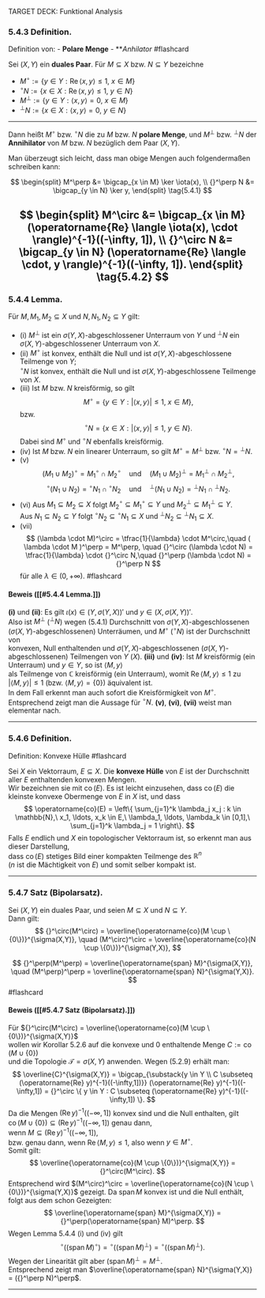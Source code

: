 
TARGET DECK: Funktional Analysis

### 5.4.3 Definition.

Definition von: 
	- **Polare Menge**
	- ***Anhilator* #flashcard 

Sei $(X,Y)$ ein **duales Paar**. Für $M \subseteq X$ bzw. $N \subseteq Y$ bezeichne
- $M^\circ := \{ y \in Y : \operatorname{Re} \langle x, y \rangle \leq 1,\ x \in M \}$  
- ${}^\circ N := \{ x \in X : \operatorname{Re} \langle x, y \rangle \leq 1,\ y \in N \}$  
- $M^\perp := \{ y \in Y : \langle x, y \rangle = 0,\ x \in M \}$  
- ${}^\perp N := \{ x \in X : \langle x, y \rangle = 0,\ y \in N \}$  
<!--ID: 1746440368771-->
---

Dann heißt $M^\circ$ bzw. ${}^\circ N$ die zu $M$ bzw. $N$ **polare Menge**, und $M^\perp$ bzw. ${}^\perp N$ der **Annihilator** von $M$ bzw. $N$ bezüglich dem Paar $(X,Y)$.

Man überzeugt sich leicht, dass man obige Mengen auch folgendermaßen schreiben kann:

$$
\begin{split}
M^\perp &= \bigcap_{x \in M} \ker \iota(x), \\
{}^\perp N &= \bigcap_{y \in N} \ker y,
\end{split}
\tag{5.4.1}
$$

$$
\begin{split}
M^\circ &= \bigcap_{x \in M} (\operatorname{Re} \langle \iota(x), \cdot \rangle)^{-1}((-\infty, 1]), \\
{}^\circ N &= \bigcap_{y \in N} (\operatorname{Re} \langle \cdot, y \rangle)^{-1}((-\infty, 1]).
\end{split}
\tag{5.4.2}
$$
---
### 5.4.4 Lemma.

Für $M, M_1, M_2 \subseteq X$ und $N, N_1, N_2 \subseteq Y$ gilt:
- (i) $M^\perp$ ist ein $\sigma(Y,X)$-abgeschlossener Unterraum von $Y$ und ${}^\perp N$ ein  
$\sigma(X,Y)$-abgeschlossener Unterraum von $X$.
- (ii) $M^\circ$ ist konvex, enthält die Null und ist $\sigma(Y,X)$-abgeschlossene Teilmenge von $Y$;  
${}^\circ N$ ist konvex, enthält die Null und ist $\sigma(X,Y)$-abgeschlossene Teilmenge von $X$.
- (iii) Ist $M$ bzw. $N$ kreisförmig, so gilt
$$
M^\circ = \{ y \in Y : |\langle x, y \rangle| \leq 1,\ x \in M \},
$$
bzw.
$$
{}^\circ N = \{ x \in X : |\langle x, y \rangle| \leq 1,\ y \in N \}.
$$
Dabei sind $M^\circ$ und ${}^\circ N$ ebenfalls kreisförmig.
- (iv) Ist $M$ bzw. $N$ ein linearer Unterraum, so gilt $M^\circ = M^\perp$ bzw. ${}^\circ N = {}^\perp N$.
- (v) 
$$
(M_1 \cup M_2)^\circ = M_1^\circ \cap M_2^\circ \quad \text{und} \quad (M_1 \cup M_2)^\perp = M_1^\perp \cap M_2^\perp,
$$
$$
{}^\circ (N_1 \cup N_2) = {}^\circ N_1 \cap {}^\circ N_2 \quad \text{und} \quad {}^\perp (N_1 \cup N_2) = {}^\perp N_1 \cap {}^\perp N_2.
$$
- (vi) 
Aus $M_1 \subseteq M_2 \subseteq X$ folgt $M_2^\circ \subseteq M_1^\circ \subseteq Y$ und $M_2^\perp \subseteq M_1^\perp \subseteq Y$.  
Aus $N_1 \subseteq N_2 \subseteq Y$ folgt ${}^\circ N_2 \subseteq {}^\circ N_1 \subseteq X$ und ${}^\perp N_2 \subseteq {}^\perp N_1 \subseteq X$.
- (vii) 
$$
(\lambda \cdot M)^\circ = \tfrac{1}{\lambda} \cdot M^\circ,\quad ( \lambda \cdot M )^\perp = M^\perp, \quad {}^\circ (\lambda \cdot N) = \tfrac{1}{\lambda} \cdot {}^\circ N,\quad
{}^\perp (\lambda \cdot N) = {}^\perp N
$$
für alle $\lambda \in (0, +\infty)$. #flashcard 

#### Beweis ([[#5.4.4 Lemma.]])
**(i)** und **(ii)**: Es gilt $\iota(x) \in (Y, \sigma(Y,X))'$ und $y \in (X, \sigma(X,Y))'$.  
Also ist $M^\perp$ (${ }^\perp N$) wegen (5.4.1) Durchschnitt von $\sigma(Y,X)$-abgeschlossenen  
($\sigma(X,Y)$-abgeschlossenen) Unterräumen, und $M^\circ$ (${ }^\circ N$) ist der Durchschnitt von  
konvexen, Null enthaltenden und $\sigma(Y,X)$-abgeschlossenen ($\sigma(X,Y)$-abgeschlossenen) Teilmengen von $Y$ ($X$).
**(iii)** und **(iv)**: Ist $M$ kreisförmig (ein Unterraum) und $y \in Y$, so ist $\langle M, y \rangle$  
als Teilmenge von $\mathbb{C}$ kreisförmig (ein Unterraum), womit $\operatorname{Re} \langle M, y \rangle \leq 1$ zu  
$|\langle M, y \rangle| \leq 1$ (bzw. $\langle M, y \rangle = \{0\}$) äquivalent ist.  
In dem Fall erkennt man auch sofort die Kreisförmigkeit von $M^\circ$.  
Entsprechend zeigt man die Aussage für ${}^\circ N$.
**(v)**, **(vi)**, **(vii)** weist man elementar nach.
<!--ID: 1746440591975-->

---
### 5.4.6 Definition.
Definition: Konvexe Hülle #flashcard 

Sei $X$ ein Vektorraum, $E \subseteq X$. Die **konvexe Hülle** von $E$ ist der Durchschnitt aller $E$ enthaltenden konvexen Mengen.  
Wir bezeichnen sie mit $\operatorname{co}(E)$.
Es ist leicht einzusehen, dass $\operatorname{co}(E)$ die kleinste konvexe Obermenge von $E$ in $X$ ist, und dass
$$
\operatorname{co}(E) = \left\{ \sum_{j=1}^k \lambda_j x_j : k \in \mathbb{N},\ x_1, \ldots, x_k \in E,\ \lambda_1, \ldots, \lambda_k \in [0,1],\ \sum_{j=1}^k \lambda_j = 1 \right\}.
$$
Falls $E$ endlich und $X$ ein topologischer Vektorraum ist, so erkennt man aus dieser Darstellung,  
dass $\operatorname{co}(E)$ stetiges Bild einer kompakten Teilmenge des $\mathbb{R}^n$  
($n$ ist die Mächtigkeit von $E$) und somit selber kompakt ist.
<!--ID: 1746440707301-->

---

### 5.4.7 Satz (Bipolarsatz).

Sei $(X, Y)$ ein duales Paar, und seien $M \subseteq X$ und $N \subseteq Y$.  
Dann gilt:
$$
{}^\circ(M^\circ) = \overline{\operatorname{co}(M \cup \{0\})}^{\sigma(X,Y)}, \quad 
(M^\circ)^\circ = \overline{\operatorname{co}(N \cup \{0\})}^{\sigma(Y,X)},
$$

$$
{}^\perp(M^\perp) = \overline{\operatorname{span} M}^{\sigma(X,Y)}, \quad 
(M^\perp)^\perp = \overline{\operatorname{span} N}^{\sigma(Y,X)}.
$$
#flashcard 

#### Beweis ([[#5.4.7 Satz (Bipolarsatz).]])
Für ${}^\circ(M^\circ) = \overline{\operatorname{co}(M \cup \{0\})}^{\sigma(X,Y)}$  
wollen wir Korollar 5.2.6 auf die konvexe und $0$ enthaltende Menge $C := \operatorname{co}(M \cup \{0\})$  
und die Topologie $\mathcal{T} = \sigma(X,Y)$ anwenden. Wegen (5.2.9) erhält man:
$$
\overline{C}^{\sigma(X,Y)} = \bigcap_{\substack{y \in Y \\ C \subseteq (\operatorname{Re} y)^{-1}((-\infty,1])}} (\operatorname{Re} y)^{-1}((-\infty,1]) 
= {}^\circ \{ y \in Y : C \subseteq (\operatorname{Re} y)^{-1}((-\infty,1]) \}.
$$
Da die Mengen $(\operatorname{Re} y)^{-1}((-\infty,1])$ konvex sind und die Null enthalten, gilt  
$\operatorname{co}(M \cup \{0\}) \subseteq (\operatorname{Re} y)^{-1}((-\infty,1])$ genau dann,  
wenn $M \subseteq (\operatorname{Re} y)^{-1}((-\infty,1])$,  
bzw. genau dann, wenn $\operatorname{Re} \langle M, y \rangle \leq 1$, also wenn $y \in M^\circ$.  
Somit gilt:
$$
\overline{\operatorname{co}(M \cup \{0\})}^{\sigma(X,Y)} = {}^\circ(M^\circ).
$$
Entsprechend wird $(M^\circ)^\circ = \overline{\operatorname{co}(N \cup \{0\})}^{\sigma(Y,X)}$ gezeigt.
Da $\operatorname{span} M$ konvex ist und die Null enthält, folgt aus dem schon Gezeigten:
$$
\overline{\operatorname{span} M}^{\sigma(X,Y)} = {}^\perp(\operatorname{span} M)^\perp.
$$
Wegen Lemma 5.4.4 (i) und (iv) gilt
$$
{}^\circ((\operatorname{span} M)^\circ) = {}^\circ((\operatorname{span} M)^\perp) = {}^\circ((\operatorname{span} M)^\perp).
$$
Wegen der Linearität gilt aber $(\operatorname{span} M)^\perp = M^\perp$.  
Entsprechend zeigt man $\overline{\operatorname{span} N}^{\sigma(Y,X)} = ({}^\perp N)^\perp$.
<!--ID: 1746440914925-->

---
